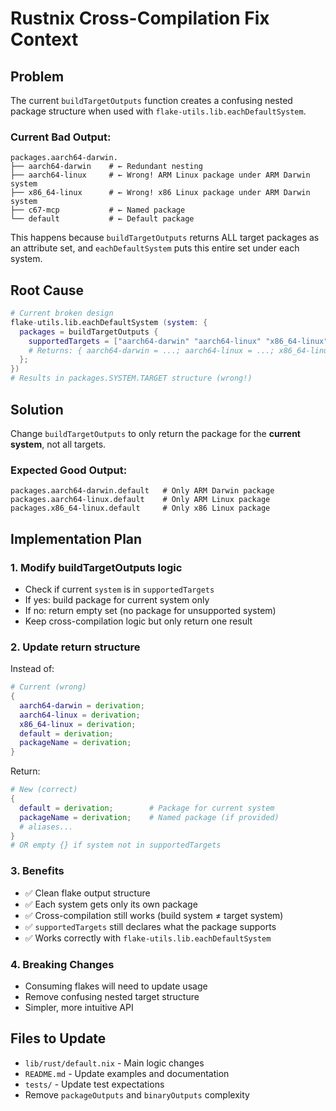 # Rustnix Cross-Compilation Fix Context

## Problem
The current `buildTargetOutputs` function creates a confusing nested package structure when used with `flake-utils.lib.eachDefaultSystem`. 

### Current Bad Output:
```
packages.aarch64-darwin.
├── aarch64-darwin    # ← Redundant nesting
├── aarch64-linux     # ← Wrong! ARM Linux package under ARM Darwin system
├── x86_64-linux      # ← Wrong! x86 Linux package under ARM Darwin system
├── c67-mcp           # ← Named package
└── default           # ← Default package
```

This happens because `buildTargetOutputs` returns ALL target packages as an attribute set, and `eachDefaultSystem` puts this entire set under each system.

## Root Cause
```nix
# Current broken design
flake-utils.lib.eachDefaultSystem (system: {
  packages = buildTargetOutputs {
    supportedTargets = ["aarch64-darwin" "aarch64-linux" "x86_64-linux"];
    # Returns: { aarch64-darwin = ...; aarch64-linux = ...; x86_64-linux = ...; }
  };
})
# Results in packages.SYSTEM.TARGET structure (wrong!)
```

## Solution
Change `buildTargetOutputs` to only return the package for the **current system**, not all targets.

### Expected Good Output:
```
packages.aarch64-darwin.default   # Only ARM Darwin package
packages.aarch64-linux.default    # Only ARM Linux package  
packages.x86_64-linux.default     # Only x86 Linux package
```

## Implementation Plan

### 1. Modify buildTargetOutputs logic
- Check if current `system` is in `supportedTargets`
- If yes: build package for current system only
- If no: return empty set (no package for unsupported system)
- Keep cross-compilation logic but only return one result

### 2. Update return structure
Instead of:
```nix
# Current (wrong)
{
  aarch64-darwin = derivation;
  aarch64-linux = derivation;
  x86_64-linux = derivation;
  default = derivation;
  packageName = derivation;
}
```

Return:
```nix
# New (correct)
{
  default = derivation;        # Package for current system
  packageName = derivation;    # Named package (if provided)
  # aliases...
}
# OR empty {} if system not in supportedTargets
```

### 3. Benefits
- ✅ Clean flake output structure
- ✅ Each system gets only its own package
- ✅ Cross-compilation still works (build system ≠ target system)
- ✅ `supportedTargets` still declares what the package supports
- ✅ Works correctly with `flake-utils.lib.eachDefaultSystem`

### 4. Breaking Changes
- Consuming flakes will need to update usage
- Remove confusing nested target structure
- Simpler, more intuitive API

## Files to Update
- `lib/rust/default.nix` - Main logic changes
- `README.md` - Update examples and documentation
- `tests/` - Update test expectations
- Remove `packageOutputs` and `binaryOutputs` complexity